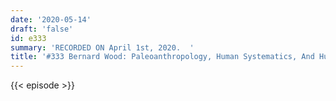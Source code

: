 ```yaml
---
date: '2020-05-14'
draft: 'false'
id: e333
summary: 'RECORDED ON April 1st, 2020.  '
title: '#333 Bernard Wood: Paleoanthropology, Human Systematics, And Human Evolution'
---
```

{{< episode >}}
